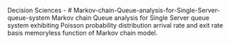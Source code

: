 Decision Sciences - # Markov-chain-Queue-analysis-for-Single-Server-queue-system
Markov chain Queue analysis for Single Server queue system exhibiting Poisson probability distribution arrival rate and exit rate basis memoryless function of Markov chain model.
